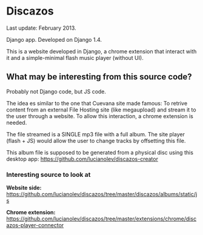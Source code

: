 # Discazos

Last update: February 2013.

Django app. Developed on Django 1.4.

This is a website developed in Django, a chrome extension that interact with it and a simple-minimal flash music player (without UI).

## What may be interesting from this source code?

Probably not Django code, but JS code.

The idea es similar to the one that Cuevana site made famous: To retrive content from an external File Hosting site (like megaupload) and stream it to the user through a website. To allow this interaction, a chrome extension is needed.

The file streamed is a SINGLE mp3 file with a full album. The site player (flash + JS) would allow the user to change tracks by offsetting this file.

This album file is supposed to be generated from a physical disc using this desktop app:  https://github.com/lucianolev/discazos-creator

### Interesting source to look at

**Website side:** https://github.com/lucianolev/discazos/tree/master/discazos/albums/static/js

**Chrome extension:** https://github.com/lucianolev/discazos/tree/master/extensions/chrome/discazos-player-connector
